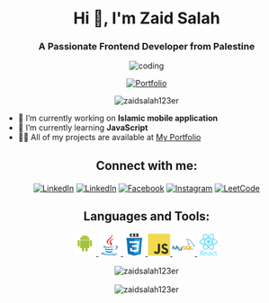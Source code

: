 <h1 align="center">Hi 👋, I'm Zaid Salah</h1>
<h3 align="center">A Passionate Frontend Developer from Palestine</h3>



<!-- GIF or image representing coding -->
<p align="center">
  <img src="https://camo.githubusercontent.com/2366b34bb903c09617990fb5fff4622f3e941349e846ddb7e73df872a9d21233/68747470733a2f2f63646e2e6472696262626c652e636f6d2f75736572732f3733303730332f73637265656e73686f74732f363538313234332f6176656e746f2e676966" alt="coding" width="600"/>
</p>

<p align="center">
  <a href="https://zaidsalah123er.github.io/Portfolio/" target="_blank">
    <img src="https://img.shields.io/badge/My%20Portfolio-Click%20Here-brightgreen?style=for-the-badge&logo=appveyor" alt="Portfolio" width="350" height="50">
  </a>
</p>


<!-- Profile views -->
<p align="center">
  <img src="https://komarev.com/ghpvc/?username=zaidsalah123er&label=Profile%20views&color=0e75b6&style=flat" alt="zaidsalah123er"/>
</p>

<!-- About Me Section -->
- 🔭 I’m currently working on **Islamic mobile application**
- 🌱 I’m currently learning **JavaScript**
- 👨‍💻 All of my projects are available at [My Portfolio](https://zaidsalah123er.github.io/Portfolio/)

<h2 align="center">Connect with me:</h2>
<p align="center">
    <a href="https://zaidsalah123er.github.io/Portfolio/" target="blank"><img align="center" src="https://cdn-icons-png.flaticon.com/512/5602/5602732.png" alt="LinkedIn" height="30" width="40" /></a>
  <a href="https://linkedin.com/in/zaid emad" target="blank"><img align="center" src="https://raw.githubusercontent.com/rahuldkjain/github-profile-readme-generator/master/src/images/icons/Social/linked-in-alt.svg" alt="LinkedIn" height="30" width="40" /></a>
  <a href="https://www.facebook.com/zaid.salah.77312/" target="blank"><img align="center" src="https://raw.githubusercontent.com/rahuldkjain/github-profile-readme-generator/master/src/images/icons/Social/facebook.svg" alt="Facebook" height="30" width="40" /></a>
  <a href="https://instagram.com/iiozas" target="blank"><img align="center" src="https://raw.githubusercontent.com/rahuldkjain/github-profile-readme-generator/master/src/images/icons/Social/instagram.svg" alt="Instagram" height="30" width="40" /></a>
  <a href="https://www.leetcode.com/zaid" target="blank"><img align="center" src="https://raw.githubusercontent.com/rahuldkjain/github-profile-readme-generator/master/src/images/icons/Social/leet-code.svg" alt="LeetCode" height="30" width="40" /></a>
</p>

<h2 align="center">Languages and Tools:</h2>
<p align="center"> 
  <a href="https://developer.android.com" target="_blank" rel="noreferrer"> 
    <img src="https://raw.githubusercontent.com/devicons/devicon/master/icons/android/android-original-wordmark.svg" alt="android" width="40" height="40"/> 
  </a> 
  <a href="https://www.java.com" target="_blank" rel="noreferrer"> 
    <img src="https://raw.githubusercontent.com/devicons/devicon/master/icons/java/java-original.svg" alt="java" width="40" height="40"/> 
  </a> 
  <a href="https://www.w3schools.com/css/" target="_blank" rel="noreferrer"> 
    <img src="https://raw.githubusercontent.com/devicons/devicon/master/icons/css3/css3-original-wordmark.svg" alt="css3" width="40" height="40"/> 
  </a> 
  <a href="https://developer.mozilla.org/en-US/docs/Web/JavaScript" target="_blank" rel="noreferrer"> 
    <img src="https://raw.githubusercontent.com/devicons/devicon/master/icons/javascript/javascript-original.svg" alt="javascript" width="40" height="40"/> 
  </a> 
  <a href="https://www.mysql.com/" target="_blank" rel="noreferrer"> 
    <img src="https://raw.githubusercontent.com/devicons/devicon/master/icons/mysql/mysql-original-wordmark.svg" alt="mysql" width="40" height="40"/> 
  </a>
  <a href="https://reactjs.org/" target="_blank" rel="noreferrer">
    <img src="https://raw.githubusercontent.com/devicons/devicon/master/icons/react/react-original-wordmark.svg" alt="react" width="40" height="40"/>
  </a>
</p>

<!-- GitHub Stats -->
<p align="center">
  <img align="center" src="https://github-readme-stats.vercel.app/api/top-langs?username=zaidsalah123er&show_icons=true&locale=en&layout=compact" alt="zaidsalah123er" />
</p>
<p align="center">
  <img align="center" src="https://github-readme-streak-stats.herokuapp.com/?user=zaidsalah123er&" alt="zaidsalah123er" />
</p>
